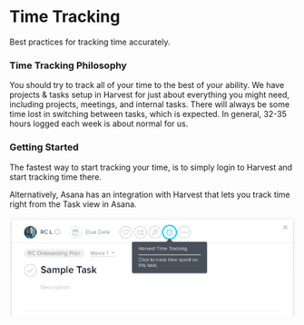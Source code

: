 # Time Tracking 

Best practices for tracking time accurately.

### Time Tracking Philosophy

You should try to track all of your time to the best of your ability. We have projects & tasks setup in Harvest for just about everything you might need, including projects, meetings, and internal tasks. There will always be some time lost in switching between tasks, which is expected. In general, 32-35 hours logged each week is about normal for us.

### Getting Started

The fastest way to start tracking your time, is to simply login to Harvest and start tracking time there.

Alternatively, Asana has an integration with Harvest that lets you track time right from the Task view in Asana.

![Asana Time Tracking Feature](asana-time-tracking.png)
